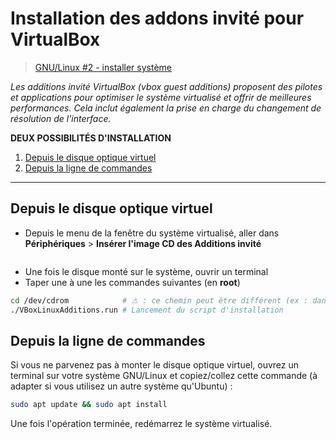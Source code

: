 # Installation des addons invité pour VirtualBox

> [GNU/Linux #2 - installer système](https://www.youtube.com/watch?v=0i2WTmKktbE)

_Les additions invité VirtualBox (_vbox guest additions_) proposent des pilotes et applications pour optimiser le système virtualisé et offrir de meilleures performances. Cela inclut également la prise en charge du changement de résolution de l'interface._

**DEUX POSSIBILITÉS D'INSTALLATION**
1. [Depuis le disque optique virtuel](#depuis-le-disque-optique-virtuel)
2. [Depuis la ligne de commandes](#depuis-la-ligne-de-commandes)

---

## Depuis le disque optique virtuel

+ Depuis le menu de la fenêtre du système virtualisé, aller dans **Périphériques** > **Insérer l'image CD des Additions invité**

<p align="center"><img src="https://nsa40.casimages.com/img/2019/12/26/191226031630264577.png" alt=""></p>

+ Une fois le disque monté sur le système, ouvrir un terminal
+ Taper une à une les commandes suivantes (en **root**)

```bash
cd /dev/cdrom            # ⚠ : ce chemin peut être différent (ex : dans /media)
./VBoxLinuxAdditions.run # Lancement du script d'installation
```

## Depuis la ligne de commandes

Si vous ne parvenez pas à monter le disque optique virtuel, ouvrez un terminal sur votre système GNU/Linux et copiez/collez cette commande (à adapter si vous utilisez un autre système qu'Ubuntu) :

```bash
sudo apt update && sudo apt install 
```

Une fois l'opération terminée, redémarrez le système virtualisé.
